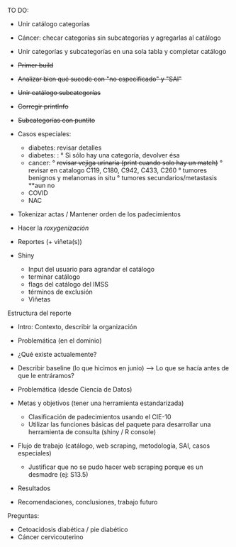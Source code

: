 TO DO:

- Unir catálogo categorías
- Cáncer: checar categorías sin subcategorías y agregarlas al catálogo
- Unir categorías y subcategorías en una sola tabla y completar catálogo
- ~~Primer build~~
- ~~Analizar bien qué sucede con "no especificado" y "SAI"~~
- ~~Unir catálogo subcategorías~~
- ~~Corregir printInfo~~
- ~~Subcategorías con puntito~~

- Casos especiales:
   * diabetes: revisar detalles
   * diabetes: :
      ° Si sólo hay una categoría, devolver ésa
    * cancer:
      ° ~~revisar vejiga urinaria (print cuando solo hay un match)~~
      ° revisar en catalogo C119, C180, C942, C433, C260
      ° tumores benignos y melanomas in situ
      ° tumores secundarios/metastasis **aun no
   * COVID
   * NAC
- Tokenizar actas / Mantener orden de los padecimientos

- Hacer la _roxygenización_
- Reportes (+ viñeta(s))
- Shiny

  * Input del usuario para agrandar el catálogo
  * terminar catálogo
  * flags del catálogo del IMSS
  * términos de exclusión
  * Viñetas


Estructura del reporte

- Intro: Contexto, describir la organización
- Problemática (en el dominio)
- ¿Qué existe actualemente?
- Describir baseline (lo que hicimos en junio) --> Lo que se hacía antes de que le entráramos?
- Problemática (desde Ciencia de Datos)
- Metas y objetivos (tener una herramienta estandarizada)
  - Clasificación de padecimientos usando el CIE-10
  - Utilizar las funciones básicas del paquete para desarrollar una herramienta
    de consulta (shiny / R console)

- Flujo de trabajo (catálogo, web scraping, metodología, SAI, casos especiales)
  * Justificar que no se pudo hacer web scraping porque es un desmadre (ej: S13.5)
- Resultados
- Recomendaciones, conclusiones, trabajo futuro


Preguntas:
- Cetoacidosis diabética / pie diabético
- Cáncer cervicouterino

